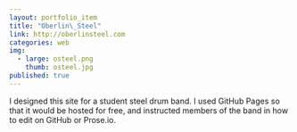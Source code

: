 ```yaml
---
layout: portfolio_item
title: "Oberlin\_Steel"
link: http://oberlinsteel.com
categories: web
img:
  - large: osteel.png
    thumb: osteel.jpg
published: true
---
```


I designed this site for a student steel drum band. I used GitHub Pages so that it would be hosted for free, and instructed members of the band in how to edit on GitHub or Prose.io.
